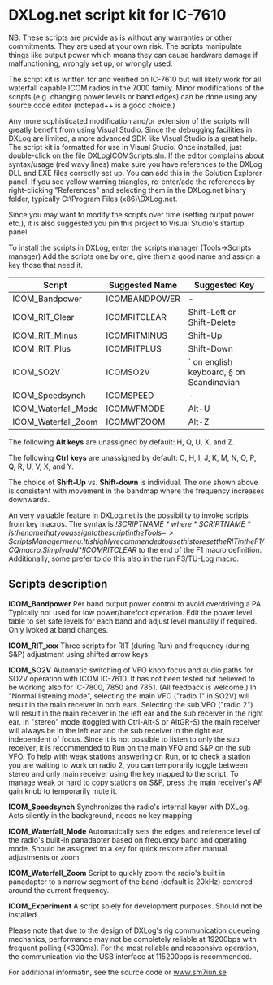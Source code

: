 ﻿# DXLog.net script kit for IC-7610 

NB. These scripts are provide as is without any warranties or other commitments.
They are used at your own risk. The scripts manipulate things like output power 
which means they can cause hardware damage if malfunctioning,  wrongly set up, 
or wrongly used.

The script kit is written for and verified on IC-7610 but will likely work for all 
waterfall capable ICOM radios in the 7000 family.
Minor modifications of the scripts (e.g. changing power levels or band edges) can be 
done using any source code editor (notepad++ is a good choice.)

Any more sophisticated modification and/or extension of the scripts will greatly 
benefit from using Visual Studio.
Since the debugging facilities in DXLog are limited, a more advanced SDK like 
Visual Studio is a great help.
The script kit is formatted for use in Visual Studio. Once installed, just 
double-click on the file DXLogICOMScripts.sln.
If the editor complains about syntax/usage (red wavy lines) make sure you have 
references to the DXLog DLL and EXE files correctly set up. You can add this in 
the Solution Explorer panel. If you see yellow warning triangles, re-enter/add 
the references by right-clicking "References" and selecting them in the 
DXLog.net binary folder, typically C:\Program Files (x86)\DXLog.net.

Since you may want to modify the scripts over time (setting output power etc.), it is also
suggested you pin this project to Visual Studio's startup panel.

To install the scripts in DXLog, enter the scripts manager (Tools->Scripts manager)
Add the scripts one by one, give them a good name and assign a key those that need it.


| Script              | Suggested Name | Suggested Key                            |
|---------------------|----------------|------------------------------------------|
| ICOM_Bandpower      | ICOMBANDPOWER  | -                                        |
| ICOM_RIT_Clear      | ICOMRITCLEAR   | Shift-Left or Shift-Delete               | 
| ICOM_RIT_Minus      | ICOMRITMINUS   | Shift-Up                                 | 
| ICOM_RIT_Plus       | ICOMRITPLUS    | Shift-Down                               | 
| ICOM_SO2V           | ICOMSO2V       | ` on english keyboard, § on Scandinavian | 
| ICOM_Speedsynch     | ICOMSPEED      | -                                        | 
| ICOM_Waterfall_Mode | ICOMWFMODE     | Alt-U                                    | 
| ICOM_Waterfall_Zoom | ICOMWFZOOM     | Alt-Z                                    | 

The following **Alt keys** are unassigned by default: H, Q, U, X, and Z.

The following **Ctrl keys** are unassigned by default: C, H, I, J, K, M, N, O, P, 
Q, R, U, V, X, and Y.

The choice of **Shift-Up** vs. **Shift-down** is individual. The one shown above is consistent 
with movement in the bandmap where the frequency increases downwards. 

An very valuable feature in DXLog.net is the possibility to invoke scripts 
from key macros. The syntax is *$!SCRIPTNAME* where *SCRIPTNAME* is the name that 
you assign to the script in the Tools->Scripts Manager menu. 
It is highly recommended to use this to reset the RIT in the F1/CQ macro. 
Simply add *$!ICOMRITCLEAR* to the end of the F1 macro definition. 
Additionally, some prefer to do this also in the run F3/TU-Log macro. 

## Scripts description

**ICOM_Bandpower** Per band output power control to avoid overdriving a PA. 
Typically not used for low power/barefoot operation. Edit the power level table 
to set safe levels for each band and adjust level manually if required. 
Only ivoked at band changes. 

**ICOM_RIT_xxx** Three scripts for RIT (during Run) and frequency (during S&P) adjustment 
using shifted arrow keys. 

**ICOM_SO2V** Automatic switching of VFO knob focus and audio paths for SO2V operation 
with ICOM IC-7610. It has not been tested but believed to be working also for IC-7800, 
7850 and 7851. (All feedback is welcome.) In "Normal listening mode", selecting the 
main VFO ("radio 1" in SO2V) will result in the main receiver in both ears. 
Selecting the sub VFO ("radio 2") will result in the main receiver in the left ear 
and the sub receiver in the right ear. In "stereo" mode (toggled with Ctrl-Alt-S 
or AltGR-S) the main receiver will always be in the left ear and the sub receiver 
in the right ear, independent of focus. Since it is not possible to listen to only 
the sub receiver, it is recommended to Run on the main VFO and S&P on the sub VFO. 
To help with weak stations answering on Run, or to check a station you are waiting 
to work on radio 2, you can temporarily toggle between stereo and only main receiver 
using the key mapped to the script. To manage weak or hard to copy stations on S&P, 
press the main receiver's AF gain knob to temporarily mute it. 

**ICOM_Speedsynch** Synchronizes the radio's internal keyer with DXLog. Acts silently in 
the background, needs no key mapping.

**ICOM_Waterfall_Mode** Automatically sets the edges and reference level of the 
radio's built-in panadapter based on frequency band and operating mode. 
Should be assigned to a key for quick restore after manual adjustments or zoom.

**ICOM_Waterfall_Zoom** Script to quickly zoom the radio's built in panadapter to a 
narrow segment of the band (default is 20kHz) centered around the current frequency.

**ICOM_Experiment** A script solely for development purposes. Should not be installed. 

Please note that due to the design of DXLog's rig communication queueing mechanics, 
performance may not be completely reliable at 19200bps with frequent polling (<300ms). 
For the most reliable and responsive operation, the communication via the USB interface 
at 115200bps is recommended.

For additional informatin, see the source code or www.sm7iun.se
